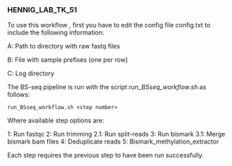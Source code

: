 ### HENNIG_LAB_TK_51

To use this workflow ,  first you have to edit the config file config.txt to include the following information:

 A: Path to directory with raw fastq files

 B: File with sample prefixes (one per row)

 C: Log directory

The BS-seq pipeline is run with the script *run_BSseq_workflow.sh* as follows:
```
run_BSseq_workflow.sh <step number>
```
Where available step options are:

 1:   Run fastqc
 2:   Run trimming
 2.1: Run split-reads
 3:   Run bismark
 3.1: Merge bismark bam files
 4:   Deduplicate reads
 5:   Bismark_methylation_extractor

Each step requires the previous step to have been run successfully.  


